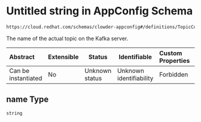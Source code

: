 # Untitled string in AppConfig Schema

```txt
https://cloud.redhat.com/schemas/clowder-appconfig#/definitions/TopicConfig/properties/name
```

The name of the actual topic on the Kafka server.


| Abstract            | Extensible | Status         | Identifiable            | Custom Properties | Additional Properties | Access Restrictions | Defined In                                                          |
| :------------------ | ---------- | -------------- | ----------------------- | :---------------- | --------------------- | ------------------- | ------------------------------------------------------------------- |
| Can be instantiated | No         | Unknown status | Unknown identifiability | Forbidden         | Allowed               | none                | [schema.json\*](../../../../out/schema.json "open original schema") |

## name Type

`string`
